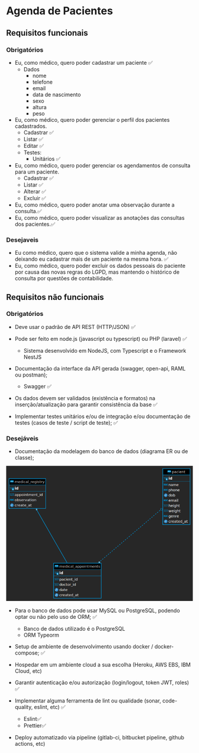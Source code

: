 # Agenda de Pacientes

## Requisitos funcionais

### Obrigatórios

- Eu, como médico, quero poder cadastrar um paciente ✅
  - Dados
    - nome
    - telefone
    - email
    - data de nascimento
    - sexo
    - altura
    - peso
- Eu, como médico, quero poder gerenciar o perfil dos pacientes cadastrados.
  - Cadastrar ✅
  - Listar ✅
  - Editar ✅
  - Testes:
    - Unitários ✅
- Eu, como médico, quero poder gerenciar os agendamentos de consulta para um
  paciente.
  - Cadastrar ✅
  - Listar ✅
  - Alterar ✅
  - Excluir ✅
- Eu, como médico, quero poder anotar uma observação durante a consulta.✅
- Eu, como médico, quero poder visualizar as anotações das consultas dos pacientes.✅

### Desejaveis

- Eu como médico, quero que o sistema valide a minha agenda, não deixando eu
  cadastrar mais de um paciente na mesma hora. ✅
- Eu, como médico, quero poder excluir os dados pessoais do paciente por causa das
  novas regras do LGPD, mas mantendo o histórico de consulta por questões de
  contabilidade.

## Requisitos não funcionais

### Obrigatórios

- Deve usar o padrão de API REST (HTTP/JSON) ✅

- Pode ser feito em node.js (javascript ou typescript) ou PHP (laravel) ✅

  - Sistema desenvolvido em NodeJS, com Typescript e o Framework NestJS

- Documentação da interface da API gerada (swagger, open-api, RAML ou postman);

  - Swagger ✅

- Os dados devem ser validados (existência e formatos) na inserção/atualização para
  garantir consistência da base ✅
- Implementar testes unitários e/ou de integração e/ou documentação de testes (casos
  de teste / script de teste); ✅

### Desejáveis

- Documentação da modelagem do banco de dados (diagrama ER ou de classe);
<p align="center">
    <img width="650" src="./database/database-der.png" alt="Database EDR Diagram">
</p>

- Para o banco de dados pode usar MySQL ou PostgreSQL, podendo optar ou não
  pelo uso de ORM; ✅

  - Banco de dados utilizado é o PostgreSQL
  - ORM Typeorm

- Setup de ambiente de desenvolvimento usando docker / docker-compose; ✅

- Hospedar em um ambiente cloud a sua escolha (Heroku, AWS EBS, IBM Cloud, etc)

- Garantir autenticação e/ou autorização (login/logout, token JWT, roles) ✅

- Implementar alguma ferramenta de lint ou qualidade (sonar, code-quality, eslint, etc) ✅

  - Eslint✅
  - Prettier✅

- Deploy automatizado via pipeline (gitlab-ci, bitbucket pipeline, github actions, etc)
